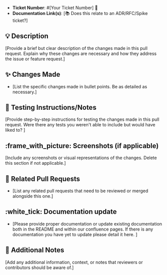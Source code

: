 - **Ticket Number**: #[Your Ticket Number] :ticket:
- **Documentation Link(s)**: [:books: Does this relate to an ADR/RFC/Spike ticket?]
## :bulb: Description
[Provide a brief but clear description of the changes made in this pull request. Explain why these changes are necessary and how they address the issue or feature request.]
## :sparkles: Changes Made
- [List the specific changes made in bullet points. Be as detailed as necessary.]
## :test_tube: Testing Instructions/Notes
[Provide step-by-step instructions for testing the changes made in this pull request. Were there any tests you weren't able to include but would have liked to? ]
## :frame_with_picture: Screenshots (if applicable)
[Include any screenshots or visual representations of the changes. Delete this section if not applicable.]
## :handshake: Related Pull Requests
- [List any related pull requests that need to be reviewed or merged alongside this one.]
## :white_tick: Documentation update
- [Please provide proper documentation or update existing documentation both in the README and within our confluence pages. If there is any documentation you have yet to update please detail it here. ]
## :memo: Additional Notes
[Add any additional information, context, or notes that reviewers or contributors should be aware of.]
<!-- You can remove any sections that are not applicable to your pull request. -->
